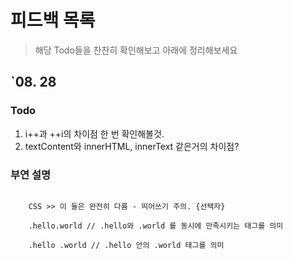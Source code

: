 # 피드백 목록

> 해당 Todo들을 찬찬히 확인해보고 아래에 정리해보세요

## `08. 28

### Todo

<ol>
    <li>i++과 ++i의 차이점 한 번 확인해볼것.</li>
    <li>textContent와 innerHTML, innerText 같은거의 차이점?</li>
</ol>

### 부연 설명

<code> 
    CSS >> 이 둘은 완전히 다름 - 띄어쓰기 주의. {선택자} <br>
    .hello.world // .hello와 .world 를 동시에 만족시키는 태그를 의미 <br>
    .hello .world // .hello 안의 .world 태그를 의미
</code>

